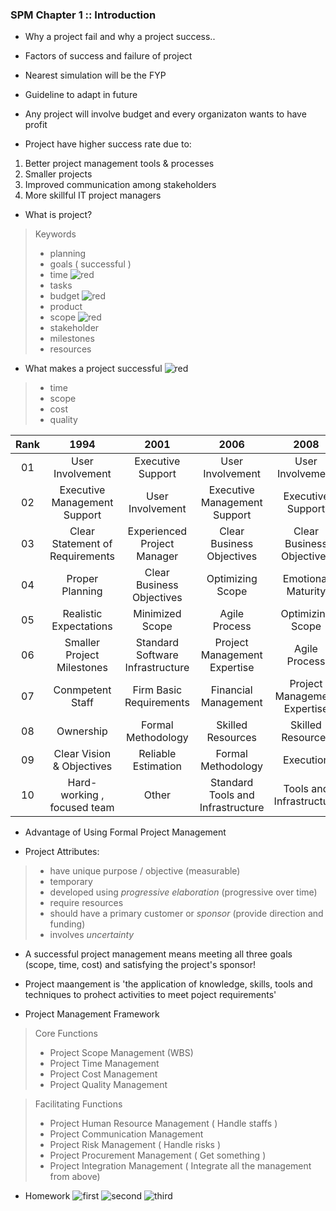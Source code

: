 ### SPM Chapter 1 :: Introduction 

- Why a project fail and why a project success..
- Factors of success and failure of project
- Nearest simulation will be the FYP
- Guideline to adapt in future

- Any project will involve budget and every organizaton wants to have profit

- Project have higher success rate due to:
1. Better project management tools & processes
2. Smaller projects
3. Improved communication among stakeholders
4. More skillful IT project managers

- What is project?
> Keywords
> - planning
> - goals ( successful )
> - time ![red](https://cdn.discordapp.com/attachments/346967448781717505/682448074878222356/red.png)
> - tasks
> - budget ![red](https://cdn.discordapp.com/attachments/346967448781717505/682448074878222356/red.png)
> - product
> - scope ![red](https://cdn.discordapp.com/attachments/346967448781717505/682448074878222356/red.png)
> - stakeholder
> - milestones
> - resources

- What makes a project successful ![red](https://cdn.discordapp.com/attachments/346967448781717505/682448074878222356/red.png)
> - time
> - scope
> - cost
> - quality

| Rank |    1994    |    2001    |   2006   |   2008   |
|:----:|:----:|:----:|:----:|:----:|
|  01  | User Involvement | Executive Support | User Involvement | User Involvement |
|  02  | Executive Management Support | User Involvement | Executive Management Support | Executive Support |
|  03  | Clear Statement of Requirements | Experienced Project Manager | Clear Business Objectives | Clear Business Objectives | 
|  04  | Proper Planning | Clear Business Objectives | Optimizing Scope | Emotional Maturity |
|  05  | Realistic Expectations | Minimized Scope | Agile Process | Optimizing Scope |
|  06  | Smaller Project Milestones | Standard Software Infrastructure | Project Management Expertise | Agile Process |
|  07  | Conmpetent Staff | Firm Basic Requirements | Financial Management | Project Management Expertise |
|  08  | Ownership | Formal Methodology | Skilled Resources | Skilled Resources | 
|  09  | Clear Vision & Objectives | Reliable Estimation | Formal Methodology | Execution | 
|  10  | Hard-working , focused team | Other | Standard Tools and Infrastructure | Tools and Infrastructure |

- Advantage of  Using Formal Project Management

- Project Attributes:
> - have unique purpose / objective (measurable)
> - temporary
> - developed using *progressive elaboration* (progressive over time)
> - require resources
> - should have a primary customer or *sponsor* (provide direction and funding)
> - involves *uncertainty*

- A successful project management means meeting all three goals (scope, time, cost) and satisfying the project's sponsor!

- Project maangement is 'the application of knowledge, skills, tools and techniques to prohect activities to meet poject requirements'

- Project Management Framework
> Core Functions
> - Project Scope Management (WBS)
> - Project Time Management
> - Project Cost Management
> - Project Quality Management

> Facilitating Functions 
> - Project Human Resource Management ( Handle staffs )
> - Project Communication Management
> - Project Risk Management ( Handle risks )
> - Project Procurement Management ( Get something )
> - Project Integration Management ( Integrate all the management from above)

- Homework
![first](https://cdn.discordapp.com/attachments/346967448781717505/682459709919461396/unknown.png)
![second](https://cdn.discordapp.com/attachments/346967448781717505/682459741187997723/unknown.png)
![third](https://cdn.discordapp.com/attachments/346967448781717505/682459778076639300/unknown.png)
